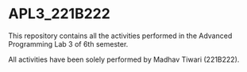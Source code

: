# APL3_221B222
This repository contains all the activities performed in the Advanced Programming Lab 3 of 6th semester.

All activities have been solely performed by Madhav Tiwari (221B222).
